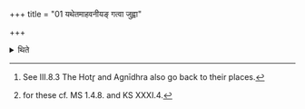 +++
title = "01 यथेतमाहवनीयङ् गत्वा जुह्वा"

+++

<details><summary>थिते</summary>

1. Having gone towards the Āhavanīya in the same manner as that of coming[^1], (the Adhvaryu) offers the All-expiation libations[^2] by means of the Juhū or the spoon.  

[^1]: See III.8.3 The Hotr̥ and Agnīdhra also go back to their places.  

[^2]: for these cf. MS 1.4.8. and KS XXXI.4.
</details>
